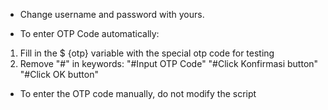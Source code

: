 - Change username and password with yours.

- To enter OTP Code automatically:
1. Fill in the $ {otp} variable with the special otp code for testing
2. Remove "#" in keywords:
     "#Input OTP Code"
     "#Click Konfirmasi button"
     "#Click OK button"

- To enter the OTP code manually, do not modify the script
